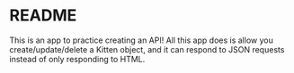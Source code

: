 # README

This is an app to practice creating an API! All this app does is allow you create/update/delete a Kitten object, and it can respond to JSON requests instead of only responding to HTML. 